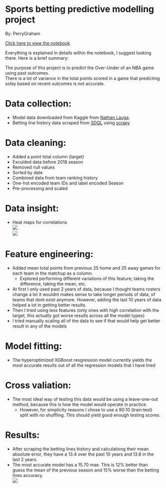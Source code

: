 # Sports betting predictive modelling project

By: PerryGraham

[Click here to view the notebook](https://github.com/PerryGraham/Betting-Model-NBA/blob/master/BettingModel.ipynb)

Everything is explained in details within the notebook, I suggest looking there. Here is a brief summary: 

The purpose of this project is to predict the Over-Under of an NBA game using past outcomes.  
There is a lot of variance in the total points scored in a game that predicting soley based on recent outcomes is not accurate. 

# Data collection:
* Model data downloaded from Kaggle from [Nathan Lauga](https://www.kaggle.com/nathanlauga/nba-games).   
* Betting line history data scraped from [SDQL](https://sdql.com/) using [scrapy](https://scrapy.org/)
# Data cleaning:
* Added a point total column (target)
* Exculded data before 2018 season 
* Removed null values
* Sorted by date 
* Combined data from team ranking history
* One-hot encoded team IDs and label encoded Season 
* Pre-processing and scaled 
# Data insight:
* Heat maps for correlations   
![](https://i.imgur.com/7LzJjOg.png)  
![](https://i.imgur.com/jQJIIUh.png)
# Feature engineering:
* Added mean total points from previous 25 home and 25 away games for each team in the matchup as a column. 
    * Explored performing different variations of this feature; taking the difference, taking the mean, etc. 
* At first I only used past 2 years of data, because I thought teams rosters change a lot it wouldnt makes sense to take longer periods of data, of teams that dont exist anymore. However, adding the last 10 years of data helped a lot in getting better results.
* Then I tried using less features (only ones with high correlation with the target, this actually got worse results across all the model types)
* I tried manually scaling all of the data to see if that would help get better result in any of the models
# Model fitting:
* The hyperoptimized XGBoost resgression model currently yields the most accurate results out of all the regression models that I have tried
# Cross valiation:
* The most ideal way of testing this data would be using a leave-one-out method, because this is how the model would operate in practice.
    * However, for simplicity reasons I chose to use a 90:10 (train:test) split with no shuffling. This should yield good enough testing scores. 
# Results:
* After scraping the betting lines history and calculationg their mean absolute error, they have a 13.4 over the past 10 years and 13.8 in the last 2 years. 
* The most accurate model has a 15.70 mae. This is 12% better than guess the mean of the previous season and 15% worse than the betting lines accuracy.  
![](https://i.imgur.com/x6kMLHt.png)
